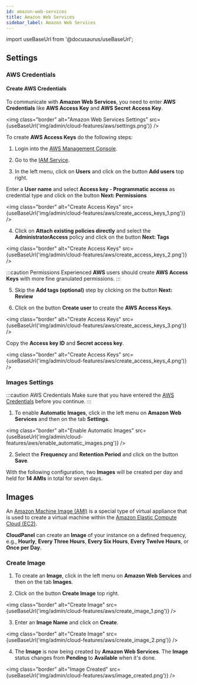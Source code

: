 ```yaml
---
id: amazon-web-services
title: Amazon Web Services
sidebar_label: Amazon Web Services
---
```


import useBaseUrl from '@docusaurus/useBaseUrl';

## Settings

### AWS Credentials

#### Create AWS Credentials

To communicate with **Amazon Web Services**, you need to enter **AWS Credentials** like **AWS Access Key** and **AWS Secret Access Key**.

<img class="border" alt="Amazon Web Services Settings" src={useBaseUrl('img/admin/cloud-features/aws/settings.png')} />

To create **AWS Access Keys** do the following steps:

1. Login into the [AWS Management Console](https://console.aws.amazon.com/ec2/).

2. Go to the [IAM Service](https://console.aws.amazon.com/iamv2/home).

3. In the left menu, click on **Users** and click on the button **Add users** top right.

Enter a **User name** and select **Access key - Programmatic access** as credential type and click on the button **Next: Permissions**

<img class="border" alt="Create Access Keys" src={useBaseUrl('img/admin/cloud-features/aws/create_access_keys_1.png')} />

4. Click on **Attach existing policies directly** and select the **AdministratorAccess** policy and click on the button **Next: Tags**

<img class="border" alt="Create Access Keys" src={useBaseUrl('img/admin/cloud-features/aws/create_access_keys_2.png')} />

:::caution Permissions
Experienced **AWS** users should create **AWS Access Keys** with more fine granulated permissions.
:::

5. Skip the **Add tags (optional)** step by clicking on the button **Next: Review**

6. Click on the button **Create user** to create the **AWS Access Keys**.

<img class="border" alt="Create Access Keys" src={useBaseUrl('img/admin/cloud-features/aws/create_access_keys_3.png')} />

Copy the **Access key ID** and **Secret access key**.

<img class="border" alt="Create Access Keys" src={useBaseUrl('img/admin/cloud-features/aws/create_access_keys_4.png')} />

### Images Settings

:::caution AWS Credentials
Make sure that you have entered the [AWS Credentials](#aws-credentials) before you continue.
:::

1. To enable **Automatic Images**, click in the left menu on **Amazon Web Services** and then on the tab **Settings**.

<img class="border" alt="Enable Automatic Images" src={useBaseUrl('img/admin/cloud-features/aws/enable_automatic_images.png')} />

2. Select the **Frequency** and **Retention Period** and click on the button **Save**.

With the following configuration, two **Images** will be created per day and held for **14 AMIs** in total for seven days.

## Images

An [Amazon Machine Image (AMI)](https://docs.aws.amazon.com/AWSEC2/latest/UserGuide/AMIs.html) is a special type of virtual appliance that is
used to create a virtual machine within the [Amazon Elastic Compute Cloud (EC2)](https://aws.amazon.com/ec2/).

**CloudPanel** can create an **Image** of your instance on a defined frequency, e.g.,
**Hourly**, **Every Three Hours**, **Every Six Hours**, **Every Twelve Hours**, or **Once per Day**.

### Create Image

1. To create an **Image**, click in the left menu on **Amazon Web Services** and then on the tab **Images**.

2. Click on the button **Create Image** top right.

<img class="border" alt="Create Image" src={useBaseUrl('img/admin/cloud-features/aws/create_image_1.png')} />

3. Enter an **Image Name** and click on **Create**. 

<img class="border" alt="Create Image" src={useBaseUrl('img/admin/cloud-features/aws/create_image_2.png')} />

4. The **Image** is now being created by **Amazon Web Services**.
The **Image** status changes from **Pending** to **Available** when it's done.

<img class="border" alt="Image Created" src={useBaseUrl('img/admin/cloud-features/aws/image_created.png')} />
